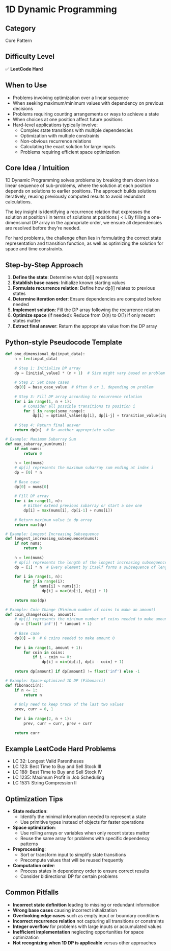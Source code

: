 # 1D Dynamic Programming

## Category
Core Pattern

## Difficulty Level
✅ **LeetCode Hard**

## When to Use
- Problems involving optimization over a linear sequence
- When seeking maximum/minimum values with dependency on previous decisions
- Problems requiring counting arrangements or ways to achieve a state
- When choices at one position affect future positions
- Hard-level applications typically involve:
  - Complex state transitions with multiple dependencies
  - Optimization with multiple constraints
  - Non-obvious recurrence relations
  - Calculating the exact solution for large inputs
  - Problems requiring efficient space optimization

## Core Idea / Intuition
1D Dynamic Programming solves problems by breaking them down into a linear sequence of sub-problems, where the solution at each position depends on solutions to earlier positions. The approach builds solutions iteratively, reusing previously computed results to avoid redundant calculations.

The key insight is identifying a recurrence relation that expresses the solution at position i in terms of solutions at positions j < i. By filling a one-dimensional DP array in the appropriate order, we ensure all dependencies are resolved before they're needed.

For hard problems, the challenge often lies in formulating the correct state representation and transition function, as well as optimizing the solution for space and time constraints.

## Step-by-Step Approach
1. **Define the state**: Determine what dp[i] represents
2. **Establish base cases**: Initialize known starting values
3. **Formulate recurrence relation**: Define how dp[i] relates to previous states
4. **Determine iteration order**: Ensure dependencies are computed before needed
5. **Implement solution**: Fill the DP array following the recurrence relation
6. **Optimize space** (if needed): Reduce from O(n) to O(1) if only recent states matter
7. **Extract final answer**: Return the appropriate value from the DP array

## Python-style Pseudocode Template
```python
def one_dimensional_dp(input_data):
    n = len(input_data)
    
    # Step 1: Initialize DP array
    dp = [initial_value] * (n + 1)  # Size might vary based on problem
    
    # Step 2: Set base cases
    dp[0] = base_case_value  # Often 0 or 1, depending on problem
    
    # Step 3: Fill DP array according to recurrence relation
    for i in range(1, n + 1):
        # Consider all possible transitions to position i
        for j in range(some_range):
            dp[i] = optimal_value(dp[i], dp[i-j] + transition_value(input_data, i, j))
    
    # Step 4: Return final answer
    return dp[n]  # Or another appropriate value

# Example: Maximum Subarray Sum
def max_subarray_sum(nums):
    if not nums:
        return 0
    
    n = len(nums)
    # dp[i] represents the maximum subarray sum ending at index i
    dp = [0] * n
    
    # Base case
    dp[0] = nums[0]
    
    # Fill DP array
    for i in range(1, n):
        # Either extend previous subarray or start a new one
        dp[i] = max(nums[i], dp[i-1] + nums[i])
    
    # Return maximum value in dp array
    return max(dp)

# Example: Longest Increasing Subsequence
def longest_increasing_subsequence(nums):
    if not nums:
        return 0
    
    n = len(nums)
    # dp[i] represents the length of the longest increasing subsequence ending at index i
    dp = [1] * n  # Every element by itself forms a subsequence of length 1
    
    for i in range(1, n):
        for j in range(i):
            if nums[i] > nums[j]:
                dp[i] = max(dp[i], dp[j] + 1)
    
    return max(dp)

# Example: Coin Change (Minimum number of coins to make an amount)
def coin_change(coins, amount):
    # dp[i] represents the minimum number of coins needed to make amount i
    dp = [float('inf')] * (amount + 1)
    
    # Base case
    dp[0] = 0  # 0 coins needed to make amount 0
    
    for i in range(1, amount + 1):
        for coin in coins:
            if i - coin >= 0:
                dp[i] = min(dp[i], dp[i - coin] + 1)
    
    return dp[amount] if dp[amount] != float('inf') else -1

# Example: Space-optimized 1D DP (Fibonacci)
def fibonacci(n):
    if n <= 1:
        return n
    
    # Only need to keep track of the last two values
    prev, curr = 0, 1
    
    for i in range(2, n + 1):
        prev, curr = curr, prev + curr
    
    return curr
```

## Example LeetCode Hard Problems
- LC 32: Longest Valid Parentheses
- LC 123: Best Time to Buy and Sell Stock III
- LC 188: Best Time to Buy and Sell Stock IV
- LC 1235: Maximum Profit in Job Scheduling
- LC 1531: String Compression II

## Optimization Tips
- **State reduction**:
  - Identify the minimal information needed to represent a state
  - Use primitive types instead of objects for faster operations
- **Space optimization**:
  - Use rolling arrays or variables when only recent states matter
  - Reuse the same array for problems with specific dependency patterns
- **Preprocessing**:
  - Sort or transform input to simplify state transitions
  - Precompute values that will be reused frequently
- **Computation order**:
  - Process states in dependency order to ensure correct results
  - Consider bidirectional DP for certain problems

## Common Pitfalls
- **Incorrect state definition** leading to missing or redundant information
- **Wrong base cases** causing incorrect initialization
- **Overlooking edge cases** such as empty input or boundary conditions
- **Incorrect recurrence relation** not capturing all transitions or constraints
- **Integer overflow** for problems with large inputs or accumulated values
- **Inefficient implementation** neglecting opportunities for space optimization
- **Not recognizing when 1D DP is applicable** versus other approaches
